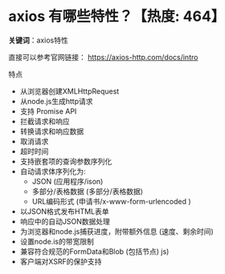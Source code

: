 # axios 有哪些特性？【热度: 464】

**关键词**：axios特性

直接可以参考官网链接： https://axios-http.com/docs/intro

特点
- 从浏览器创建XMLHttpRequest
- 从node.js生成http请求
- 支持 Promise API
- 拦截请求和响应
- 转换请求和响应数据
- 取消请求
- 超时时间
- 支持嵌套项的查询参数序列化
- 自动请求体序列化为:
    - JSON (应用程序/ison)
    - 多部分/表格数据 (多部分/表格数据)
    - URL编码形式 (申请书/x-www-form-urlencoded )
- 以JSON格式发布HTML表单
- 响应中的自动JSON数据处理
- 为浏览器和node.js捕获进度，附带额外信息 (速度、剩余时间)
- 设置node.is的带宽限制
- 兼容符合规范的FormData和Blob (包括节点) js)
- 客户端对XSRF的保护支持